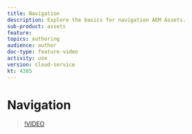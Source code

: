 ```yaml
---
title: Navigation
description: Explore the basics for navigation AEM Assets.
sub-product: assets
feature: 
topics: authoring
audience: author
doc-type: feature-video
activity: use
version: cloud-service
kt: 4305
---
```


# Navigation

>[!VIDEO](https://video.tv.adobe.com/v/32046/?quality=12&learn=on&hidetitle=true)
